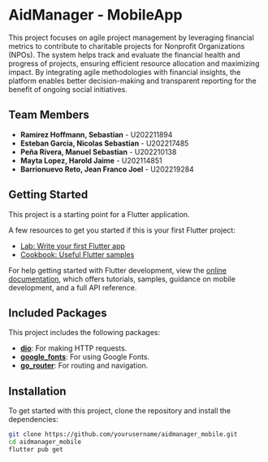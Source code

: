 # AidManager - MobileApp

This project focuses on agile project management by leveraging financial metrics to contribute to charitable projects for Nonprofit Organizations (NPOs). The system helps track and evaluate the financial health and progress of projects, ensuring efficient resource allocation and maximizing impact. By integrating agile methodologies with financial insights, the platform enables better decision-making and transparent reporting for the benefit of ongoing social initiatives.


## Team Members

- **Ramirez Hoffmann, Sebastian** - U202211894
- **Esteban Garcia, Nicolas Sebastian** - U202217485
- **Peña Rivera, Manuel Sebastian** - U202210138
- **Mayta Lopez, Harold Jaime** - U202114851
- **Barrionuevo Reto, Jean Franco Joel** - U202219284

## Getting Started

This project is a starting point for a Flutter application.

A few resources to get you started if this is your first Flutter project:

- [Lab: Write your first Flutter app](https://docs.flutter.dev/get-started/codelab)
- [Cookbook: Useful Flutter samples](https://docs.flutter.dev/cookbook)

For help getting started with Flutter development, view the
[online documentation](https://docs.flutter.dev/), which offers tutorials,
samples, guidance on mobile development, and a full API reference.

## Included Packages

This project includes the following packages:

- **[dio](https://pub.dev/packages/dio)**: For making HTTP requests.
- **[google_fonts](https://pub.dev/packages/google_fonts)**: For using Google Fonts.
- **[go_router](https://pub.dev/packages/go_router)**: For routing and navigation.
 
## Installation

To get started with this project, clone the repository and install the dependencies:

```bash
git clone https://github.com/yourusername/aidmanager_mobile.git
cd aidmanager_mobile
flutter pub get